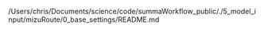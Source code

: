 /Users/chris/Documents/science/code/summaWorkflow_public/./5_model_input/mizuRoute/0_base_settings/README.md